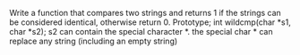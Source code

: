 Write a function that compares two strings and returns 1 if the strings can be considered identical, otherwise return 0. Prototype; int wildcmp(char *s1, char *s2); s2 can contain the special character *. the special char * can replace any string (including an empty string)
